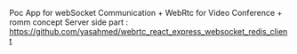 Poc App for webSocket Communication + WebRtc for Video Conference + romm concept
Server side part : https://github.com/yasahmed/webrtc_react_express_websocket_redis_client
